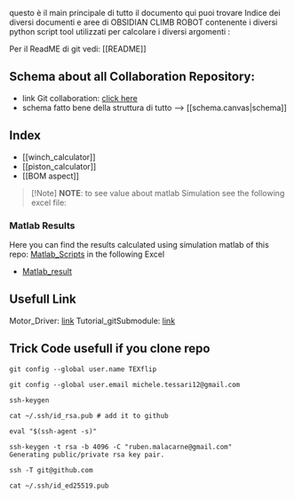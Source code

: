 questo è il main principale di tutto il documento qui puoi trovare Indice dei diversi documenti e aree di OBSIDIAN CLIMB ROBOT contenente i diversi python script tool utilizzati per calcolare i diversi argomenti :

Per il ReadME di git vedi: [[README]]

## Schema about all Collaboration Repository:

- link Git collaboration:  [click here](https://github.com/MalaHard-RoboTech)
- schema fatto bene della struttura di tutto --> [[schema.canvas|schema]]

## Index 

- [[winch_calculator]]
- [[piston_calculator]]
- [[BOM aspect]]

> [!Note] **NOTE**: to see value about matlab Simulation see the following excel file: 
 
### Matlab Results
 Here you can find the results calculated using simulation matlab of this repo: [Matlab_Scripts](https://github.com/MalaHard-RoboTech/Matlab_Scirpts)
in the following Excel
 - [Matlab_result](Misure_Matlab.xlsx)
 
 




## Usefull Link

Motor_Driver: [link](https://www.youtube.com/watch?v=9UxTPxgvOAA)
Tutorial_gitSubmodule: [link](https://youtu.be/wTGIDDg0tK8?si=bb5k6O9tb5w0m2Zo)

## Trick Code usefull if you clone repo

```
git config --global user.name TEXflip

git config --global user.email michele.tessari12@gmail.com

ssh-keygen

cat ~/.ssh/id_rsa.pub # add it to github

eval "$(ssh-agent -s)"

ssh-keygen -t rsa -b 4096 -C "ruben.malacarne@gmail.com"
Generating public/private rsa key pair.

ssh -T git@github.com

cat ~/.ssh/id_ed25519.pub
```